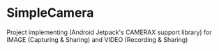 # SimpleCamera
Project implementing (Android Jetpack's CAMERAX support library) for IMAGE (Capturing &amp; Sharing) and VIDEO (Recording &amp; Sharing)
